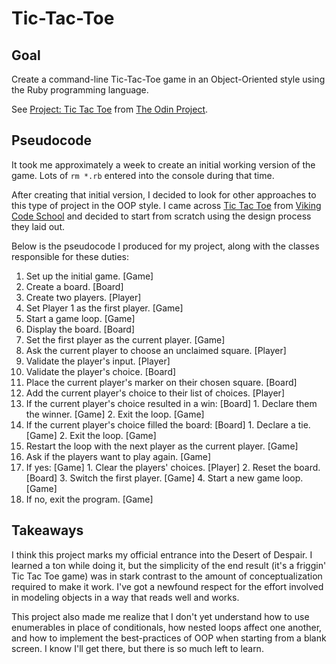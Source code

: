 # Tic-Tac-Toe

[Project: Tic Tac Toe]: https://www.theodinproject.com/paths/full-stack-ruby-on-rails/courses/ruby-programming/lessons/tic-tac-toe
[The Odin Project]: https://www.theodinproject.com/
[Tic Tac Toe]: https://www.vikingcodeschool.com/professional-development-with-ruby/tic-tac-toe
[Viking Code School]: https://www.vikingcodeschool.com/
[Bloody font]: https://patorjk.com/software/taag/#p=display&f=Bloody&t=Type%20Something%20
[Text to ASCII Art Generator (TAAG)]: https://patorjk.com/software/taag/

## Goal

Create a command-line Tic-Tac-Toe game in an Object-Oriented style
using the Ruby programming language.

See [Project: Tic Tac Toe] from [The Odin Project].

## Pseudocode

It took me approximately a week to create an initial working version
of the game. Lots of `rm *.rb` entered into the console during that
time.

After creating that initial version, I decided to look for other
approaches to this type of project in the OOP style. I came across
[Tic Tac Toe] from [Viking Code School] and decided to start from
scratch using the design process they laid out.

Below is the pseudocode I produced for my project, along with the
classes responsible for these duties:

1. Set up the initial game. [Game]
  1. Create a board. [Board]
  2. Create two players. [Player]
  3. Set Player 1 as the first player. [Game]
2. Start a game loop. [Game]
  1. Display the board. [Board]
  2. Set the first player as the current player. [Game]
  3. Ask the current player to choose an unclaimed square. [Player]
  4. Validate the player's input. [Player]
  5. Validate the player's choice. [Board]
  6. Place the current player's marker on their chosen square. [Board]
  7. Add the current player's choice to their list of choices. [Player]
  8. If the current player's choice resulted in a win: [Board]
    1. Declare them the winner. [Game]
    2. Exit the loop. [Game]
  9. If the current player's choice filled the board: [Board]
    1. Declare a tie. [Game]
    2. Exit the loop. [Game]
  10. Restart the loop with the next player as the current player. [Game]
3. Ask if the players want to play again. [Game]
  1. If yes: [Game]
    1. Clear the players' choices. [Player]
    2. Reset the board. [Board]
    3. Switch the first player. [Game]
    4. Start a new game loop. [Game]
  2. If no, exit the program. [Game]

## Takeaways

I think this project marks my official entrance into the Desert of
Despair. I learned a ton while doing it, but the simplicity of the
end result (it's a friggin' Tic Tac Toe game) was in stark contrast
to the amount of conceptualization required to make it work. I've
got a newfound respect for the effort involved in modeling objects
in a way that reads well and works.

This project also made me realize that I don't yet understand how
to use enumerables in place of conditionals, how nested loops affect
one another, and how to implement the best-practices of OOP when
starting from a blank screen. I know I'll get there, but there is
so much left to learn.
